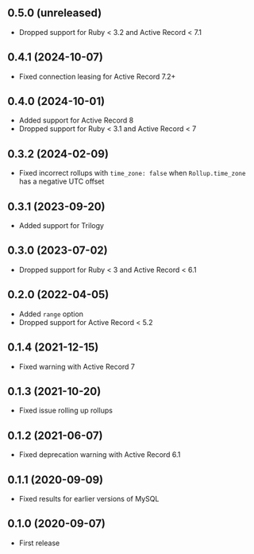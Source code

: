 ## 0.5.0 (unreleased)

- Dropped support for Ruby < 3.2 and Active Record < 7.1

## 0.4.1 (2024-10-07)

- Fixed connection leasing for Active Record 7.2+

## 0.4.0 (2024-10-01)

- Added support for Active Record 8
- Dropped support for Ruby < 3.1 and Active Record < 7

## 0.3.2 (2024-02-09)

- Fixed incorrect rollups with `time_zone: false` when `Rollup.time_zone` has a negative UTC offset

## 0.3.1 (2023-09-20)

- Added support for Trilogy

## 0.3.0 (2023-07-02)

- Dropped support for Ruby < 3 and Active Record < 6.1

## 0.2.0 (2022-04-05)

- Added `range` option
- Dropped support for Active Record < 5.2

## 0.1.4 (2021-12-15)

- Fixed warning with Active Record 7

## 0.1.3 (2021-10-20)

- Fixed issue rolling up rollups

## 0.1.2 (2021-06-07)

- Fixed deprecation warning with Active Record 6.1

## 0.1.1 (2020-09-09)

- Fixed results for earlier versions of MySQL

## 0.1.0 (2020-09-07)

- First release

